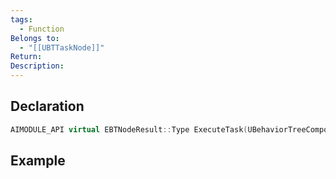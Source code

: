 ```yaml
---
tags:
  - Function
Belongs to:
  - "[[UBTTaskNode]]"
Return: 
Description:
---
```


## Declaration

```cpp
AIMODULE_API virtual EBTNodeResult::Type ExecuteTask(UBehaviorTreeComponent& OwnerComp, uint8* NodeMemory);
```

## Example

```cpp
```
